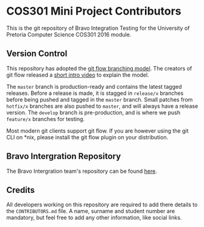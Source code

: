 # COS301 Mini Project Contributors

This is the git repository of Bravo Integration Testing for the University of Pretoria Computer Science COS301 2016 module.

## Version Control
This repository has adopted the [git flow branching model](http://nvie.com/posts/a-successful-git-branching-model/). The creators of git flow released a [short intro video](http://vimeo.com/16018419) to explain the model.

The `master` branch is production-ready and contains the latest tagged releases. Before a release is made, it is stagged in `release/x` branches before being pushed and tagged in the `master` branch. Small patches from `hotfix/x` branches are also pushed to `master`, and will always have a release version. The `develop` branch is pre-production, and is where we push `feature/x` branches for testing.

Most modern git clients support git flow. If you are however using the git CLI on *nix, please install the git flow plugin on your distribution.

## Bravo Intergration Repository
The Bravo Intergration team's repository can be found [here](https://github.com/DillonHeins/Bravo).

## Credits
All developers working on this repository are required to add there details to the `CONTRIBUTORS.md` file. A name, surname and student number are mandatory, but feel free to add any other information, like social links.
